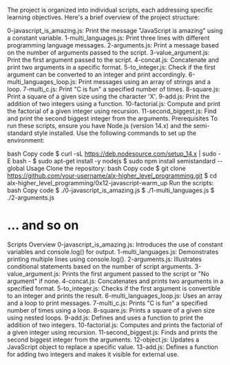 The project is organized into individual scripts, each addressing specific learning objectives. Here's a brief overview of the project structure:

0-javascript_is_amazing.js: Print the message "JavaScript is amazing" using a constant variable.
1-multi_languages.js: Print three lines with different programming language messages.
2-arguments.js: Print a message based on the number of arguments passed to the script.
3-value_argument.js: Print the first argument passed to the script.
4-concat.js: Concatenate and print two arguments in a specific format.
5-to_integer.js: Check if the first argument can be converted to an integer and print accordingly.
6-multi_languages_loop.js: Print messages using an array of strings and a loop.
7-multi_c.js: Print "C is fun" a specified number of times.
8-square.js: Print a square of a given size using the character 'X'.
9-add.js: Print the addition of two integers using a function.
10-factorial.js: Compute and print the factorial of a given integer using recursion.
11-second_biggest.js: Find and print the second biggest integer from the arguments.
Prerequisites
To run these scripts, ensure you have Node.js (version 14.x) and the semi-standard style installed. Use the following commands to set up the environment:

bash
Copy code
$ curl -sL https://deb.nodesource.com/setup_14.x | sudo -E bash -
$ sudo apt-get install -y nodejs
$ sudo npm install semistandard --global
Usage
Clone the repository:
bash
Copy code
$ git clone https://github.com/your-username/alx-higher_level_programming.git
$ cd alx-higher_level_programming/0x12-javascript-warm_up
Run the scripts:
bash
Copy code
$ ./0-javascript_is_amazing.js
$ ./1-multi_languages.js
$ ./2-arguments.js
# ... and so on
Scripts Overview
0-javascript_is_amazing.js: Introduces the use of constant variables and console.log() for output.
1-multi_languages.js: Demonstrates printing multiple lines using console.log().
2-arguments.js: Illustrates conditional statements based on the number of script arguments.
3-value_argument.js: Prints the first argument passed to the script or "No argument" if none.
4-concat.js: Concatenates and prints two arguments in a specified format.
5-to_integer.js: Checks if the first argument is convertible to an integer and prints the result.
6-multi_languages_loop.js: Uses an array and a loop to print messages.
7-multi_c.js: Prints "C is fun" a specified number of times using a loop.
8-square.js: Prints a square of a given size using nested loops.
9-add.js: Defines and uses a function to print the addition of two integers.
10-factorial.js: Computes and prints the factorial of a given integer using recursion.
11-second_biggest.js: Finds and prints the second biggest integer from the arguments.
12-object.js: Updates a JavaScript object to replace a specific value.
13-add.js: Defines a function for adding two integers and makes it visible for external use.

